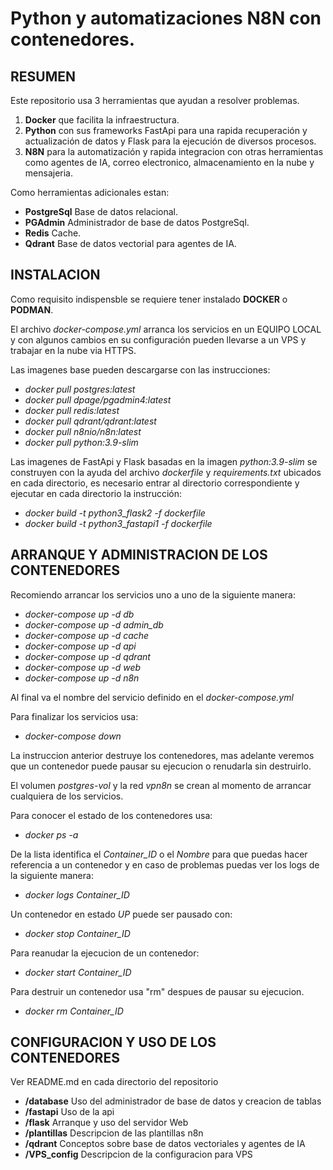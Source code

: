 # Python y automatizaciones N8N con contenedores.

## RESUMEN

Este repositorio usa 3 herramientas que ayudan a resolver problemas.

1. **Docker** que facilita la infraestructura.
2. **Python** con sus frameworks FastApi para una rapida recuperación y actualización de datos y Flask para la ejecución de diversos procesos.
3. **N8N** para la automatización y rapida integracion con otras herramientas como agentes de IA, correo electronico, almacenamiento en la nube y mensajeria.

Como herramientas adicionales estan:

- **PostgreSql**	Base de datos relacional.
- **PGAdmin**		Administrador de base de datos PostgreSql.
- **Redis** 		Cache. 
- **Qdrant**		Base de datos vectorial para agentes de IA.

## INSTALACION

Como requisito indispensble se requiere tener instalado **DOCKER** o **PODMAN**.

El archivo *docker-compose.yml* arranca los servicios en un EQUIPO LOCAL y con algunos cambios en su configuración pueden llevarse a un VPS y trabajar en la nube via HTTPS.

Las imagenes base pueden descargarse con las instrucciones:

- *docker pull postgres:latest*
- *docker pull dpage/pgadmin4:latest* 
- *docker pull redis:latest*
- *docker pull qdrant/qdrant:latest*
- *docker pull n8nio/n8n:latest*
- *docker pull python:3.9-slim*

Las imagenes de FastApi y Flask basadas en la imagen *python:3.9-slim* se construyen con la ayuda del archivo *dockerfile* y *requirements.txt* ubicados en cada directorio, es necesario entrar al directorio correspondiente y ejecutar en cada directorio la instrucción:

- *docker build -t python3_flask2 -f dockerfile*
- *docker build -t python3_fastapi1 -f dockerfile*

## ARRANQUE Y ADMINISTRACION DE LOS CONTENEDORES

Recomiendo arrancar los servicios uno a uno de la siguiente manera:

- *docker-compose up -d db*
- *docker-compose up -d admin_db*
- *docker-compose up -d cache*
- *docker-compose up -d api*
- *docker-compose up -d qdrant*
- *docker-compose up -d web*
- *docker-compose up -d n8n*

Al final va el nombre del servicio definido en el *docker-compose.yml*

Para finalizar los servicios usa:

- *docker-compose down* 

La instruccion anterior destruye los contenedores, mas adelante veremos que un contenedor puede pausar su ejecucion o renudarla sin destruirlo. 

El volumen *postgres-vol* y la red *vpn8n* se crean al momento de arrancar cualquiera de los servicios.

Para conocer el estado de los contenedores usa:

- *docker ps -a*

De la lista identifica el *Container_ID* o el *Nombre* para que puedas hacer referencia a un contenedor y en caso de problemas puedas ver los logs de la siguiente manera:

- *docker logs Container_ID*

Un contenedor en estado *UP* puede ser pausado con:

- *docker stop Container_ID*

Para reanudar la ejecucion de un contenedor:

- *docker start Container_ID*

Para destruir un contenedor usa "rm" despues de pausar su ejecucion.

- *docker rm Container_ID*

## CONFIGURACION Y USO DE LOS CONTENEDORES

Ver README.md en cada directorio del repositorio

- **/database**			Uso del administrador de base de datos y creacion de tablas
- **/fastapi** 			Uso de la api
- **/flask**  			Arranque y uso del servidor Web
- **/plantillas**		Descripcion de las plantillas n8n
- **/qdrant**			Conceptos sobre base de datos vectoriales y agentes de IA
- **/VPS_config**		Descripcion de la configuracion para VPS




